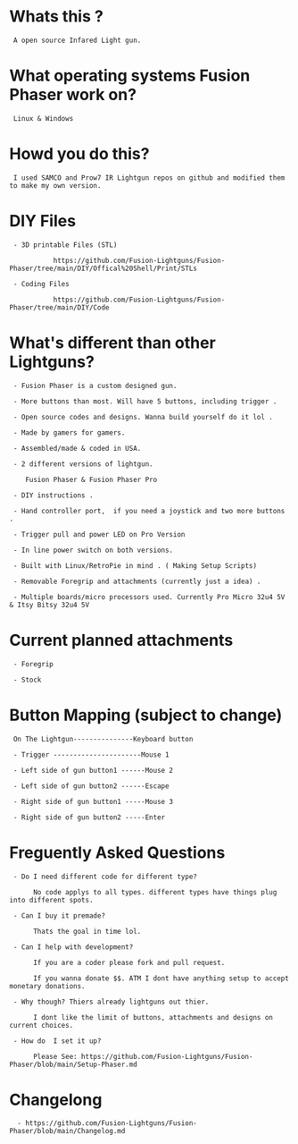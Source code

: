 # Whats this ? 

     A open source Infared Light gun.
     
# What operating systems Fusion Phaser work on?

     Linux & Windows
     
# Howd you do this? 

     I used SAMCO and Prow7 IR Lightgun repos on github and modified them to make my own version.
     
     
# DIY Files

     - 3D printable Files (STL)
               
               https://github.com/Fusion-Lightguns/Fusion-Phaser/tree/main/DIY/Offical%20Shell/Print/STLs
     
     - Coding Files
     
               https://github.com/Fusion-Lightguns/Fusion-Phaser/tree/main/DIY/Code

# What's different than other Lightguns? 

     - Fusion Phaser is a custom designed gun.
    
     - More buttons than most. Will have 5 buttons, including trigger .

     - Open source codes and designs. Wanna build yourself do it lol .
     
     - Made by gamers for gamers.

     - Assembled/made & coded in USA.

     - 2 different versions of lightgun.
     
        Fusion Phaser & Fusion Phaser Pro

     - DIY instructions .
     
     - Hand controller port,  if you need a joystick and two more buttons .
     
     - Trigger pull and power LED on Pro Version
          
     - In line power switch on both versions.

     - Built with Linux/RetroPie in mind . ( Making Setup Scripts)

     - Removable Foregrip and attachments (currently just a idea) . 
     
     - Multiple boards/micro processors used. Currently Pro Micro 32u4 5V & Itsy Bitsy 32u4 5V

          
# Current planned attachments

     - Foregrip 
          
     - Stock 
     
     
# Button Mapping (subject to change)

     On The Lightgun---------------Keyboard button
     
     - Trigger ----------------------Mouse 1

     - Left side of gun button1 ------Mouse 2

     - Left side of gun button2 ------Escape

     - Right side of gun button1 -----Mouse 3

     - Right side of gun button2 -----Enter

# Freguently Asked Questions

     - Do I need different code for different type?
        
          No code applys to all types. different types have things plug into different spots.
          
     - Can I buy it premade?
     
          Thats the goal in time lol.
          
     - Can I help with development?
     
          If you are a coder please fork and pull request. 
          
          If you wanna donate $$. ATM I dont have anything setup to accept monetary donations.
          
     - Why though? Thiers already lightguns out thier.
     
          I dont like the limit of buttons, attachments and designs on current choices.
          
     - How do  I set it up?
     
          Please See: https://github.com/Fusion-Lightguns/Fusion-Phaser/blob/main/Setup-Phaser.md
          
          
# Changelong
      
      - https://github.com/Fusion-Lightguns/Fusion-Phaser/blob/main/Changelog.md
    
          
          
                 
